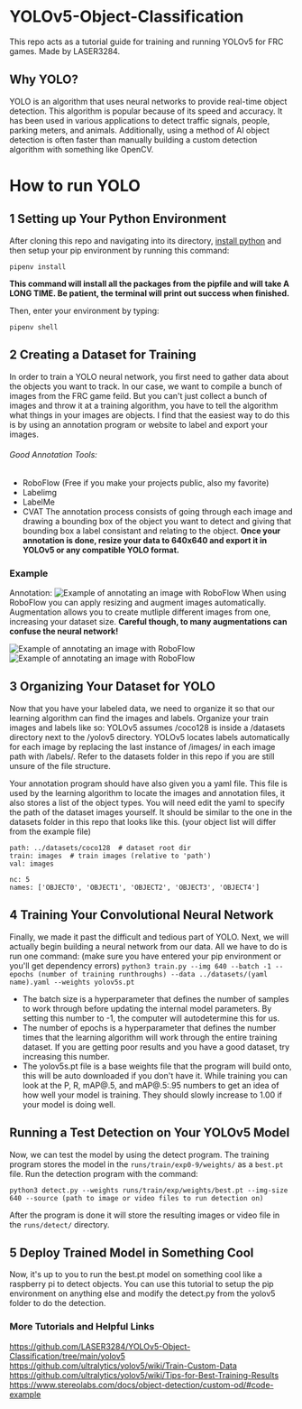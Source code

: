 # YOLOv5-Object-Classification
This repo acts as a tutorial guide for training and running YOLOv5 for FRC games. Made by LASER3284.

## Why YOLO?
YOLO is an algorithm that uses neural networks to provide real-time object detection. This algorithm is popular because of its speed and accuracy. It has been used in various applications to detect traffic signals, people, parking meters, and animals. Additionally, using a method of AI object detection is often faster than manually building a custom detection algorithm with something like OpenCV.

# How to run YOLO
## 1 Setting up Your Python Environment
After cloning this repo and navigating into its directory, [install python](https://www.python.org/downloads/) and then setup your pip environment by running this command:
```
pipenv install
```
**This command will install all the packages from the pipfile and will take A LONG TIME. Be patient, the terminal will print out success when finished.**

Then, enter your environment by typing:
```
pipenv shell
```

## 2 Creating a Dataset for Training
In order to train a YOLO neural network, you first need to gather data about the objects you want to track. In our case, we want to compile a bunch of images from the FRC game feild. But you can't just collect a bunch of images and throw it at a training algorithm, you have to tell the algorithm what things in your images are objects. I find that the easiest way to do this is by using an annotation program or website to label and export your images. 
   ###### Good Annotation Tools:
   - RoboFlow (Free if you make your projects public, also my favorite)
   - Labelimg
   - LabelMe
   - CVAT
The annotation process consists of going through each image and drawing a bounding box of the object you want to detect and giving that bounding box a label consistant and relating to the object. **Once your annotation is done, resize your data to 640x640 and export it in YOLOv5 or any compatible YOLO format.**
### Example
  Annotation:
  ![Example of annotating an image with RoboFlow](https://miro.medium.com/max/1400/0*wApVYCGhdmAXSjuo)
  When using RoboFlow you can apply resizing and augment images automatically. Augmentation allows you to create mutliple different images from one, increasing your dataset size. **Careful though, to many augmentations can confuse the neural network!**
  
  ![Example of annotating an image with RoboFlow](https://miro.medium.com/max/500/1*w3BcUrZ4Y7xadXTIqklg9w.png)
  ![Example of annotating an image with RoboFlow](https://miro.medium.com/max/500/1*opfegllnoEDsA2T_NdZ3BQ.png)
  
## 3 Organizing Your Dataset for YOLO
Now that you have your labeled data, we need to organize it so that our learning algorithm can find the images and labels. Organize your train images and labels like so: YOLOv5 assumes /coco128 is inside a /datasets directory next to the /yolov5 directory. YOLOv5 locates labels automatically for each image by replacing the last instance of /images/ in each image path with /labels/. Refer to the datasets folder in this repo if you are still unsure of the file structure.

Your annotation program should have also given you a yaml file. This file is used by the learning algorithm to locate the images and annotation files, it also stores a list of the object types. You will need edit the yaml to specify the path of the dataset images yourself. It should be similar to the one in the datasets folder in this repo that looks like this. (your object list will differ from the example file)
```
path: ../datasets/coco128  # dataset root dir
train: images  # train images (relative to 'path')
val: images

nc: 5
names: ['OBJECT0', 'OBJECT1', 'OBJECT2', 'OBJECT3', 'OBJECT4']
```

## 4 Training Your Convolutional Neural Network
Finally, we made it past the difficult and tedious part of YOLO. Next, we will actually begin building a neural network from our data. All we have to do is run one command: (make sure you have entered your pip environment or you'll get dependency errors)
    ```
    python3 train.py --img 640 --batch -1 --epochs (number of training runthroughs) --data ../datasets/(yaml name).yaml --weights yolov5s.pt
    ```
- The batch size is a hyperparameter that defines the number of samples to work through before updating the internal model parameters. By setting this number to -1, the computer will autodetermine this for us.
- The number of epochs is a hyperparameter that defines the number times that the learning algorithm will work through the entire training dataset. If you are getting poor results and you have a good dataset, try increasing this number.
- The yolov5s.pt file is a base weights file that the program will build onto, this will be auto downloaded if you don't have it.
While training you can look at the P, R, mAP@.5, and mAP@.5:.95 numbers to get an idea of how well your model is training. They should slowly increase to 1.00 if your model is doing well.

## Running a Test Detection on Your YOLOv5 Model
Now, we can test the model by using the detect program. The training program stores the model in the ```runs/train/exp0-9/weights/``` as a ```best.pt``` file.
Run the detection program with the command:
```
python3 detect.py --weights runs/train/exp/weights/best.pt --img-size 640 --source (path to image or video files to run detection on)
```
After the program is done it will store the resulting images or video file in the ```runs/detect/``` directory.

## 5 Deploy Trained Model in Something Cool
Now, it's up to you to run the best.pt model on something cool like a raspberry pi to detect objects. You can use this tutorial to setup the pip environment on anything else and modify the detect.py from the yolov5 folder to do the detection.

### More Tutorials and Helpful Links
https://github.com/LASER3284/YOLOv5-Object-Classification/tree/main/yolov5
https://github.com/ultralytics/yolov5/wiki/Train-Custom-Data
https://github.com/ultralytics/yolov5/wiki/Tips-for-Best-Training-Results
https://www.stereolabs.com/docs/object-detection/custom-od/#code-example

